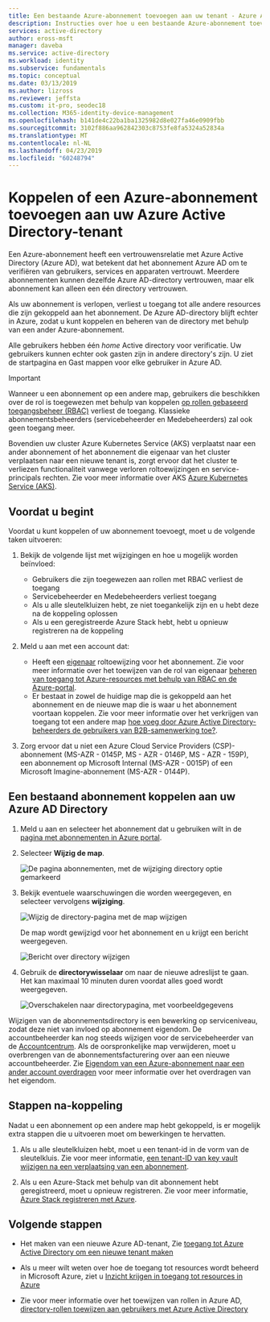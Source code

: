 ```yaml
---
title: Een bestaande Azure-abonnement toevoegen aan uw tenant - Azure Active Directory | Microsoft Docs
description: Instructies over hoe u een bestaande Azure-abonnement toevoegen aan uw Azure Active Directory-tenant.
services: active-directory
author: eross-msft
manager: daveba
ms.service: active-directory
ms.workload: identity
ms.subservice: fundamentals
ms.topic: conceptual
ms.date: 03/13/2019
ms.author: lizross
ms.reviewer: jeffsta
ms.custom: it-pro, seodec18
ms.collection: M365-identity-device-management
ms.openlocfilehash: b141de4c22ba1ba1325982d8e027fa46e0909fbb
ms.sourcegitcommit: 3102f886aa962842303c8753fe8fa5324a52834a
ms.translationtype: MT
ms.contentlocale: nl-NL
ms.lasthandoff: 04/23/2019
ms.locfileid: "60248794"
---
```

# <a name="associate-or-add-an-azure-subscription-to-your-azure-active-directory-tenant"></a>Koppelen of een Azure-abonnement toevoegen aan uw Azure Active Directory-tenant

Een Azure-abonnement heeft een vertrouwensrelatie met Azure Active Directory (Azure AD), wat betekent dat het abonnement Azure AD om te verifiëren van gebruikers, services en apparaten vertrouwt. Meerdere abonnementen kunnen dezelfde Azure AD-directory vertrouwen, maar elk abonnement kan alleen een één directory vertrouwen.

Als uw abonnement is verlopen, verliest u toegang tot alle andere resources die zijn gekoppeld aan het abonnement. De Azure AD-directory blijft echter in Azure, zodat u kunt koppelen en beheren van de directory met behulp van een ander Azure-abonnement.

Alle gebruikers hebben één *home* Active directory voor verificatie. Uw gebruikers kunnen echter ook gasten zijn in andere directory's zijn. U ziet de startpagina en Gast mappen voor elke gebruiker in Azure AD.

> [!Important]
> Wanneer u een abonnement op een andere map, gebruikers die beschikken over de rol is toegewezen met behulp van koppelen [op rollen gebaseerd toegangsbeheer (RBAC)](../../role-based-access-control/role-assignments-portal.md) verliest de toegang. Klassieke abonnementsbeheerders (servicebeheerder en Medebeheerders) zal ook geen toegang meer.
> 
> Bovendien uw cluster Azure Kubernetes Service (AKS) verplaatst naar een ander abonnement of het abonnement die eigenaar van het cluster verplaatsen naar een nieuwe tenant is, zorgt ervoor dat het cluster te verliezen functionaliteit vanwege verloren roltoewijzingen en service-principals rechten. Zie voor meer informatie over AKS [Azure Kubernetes Service (AKS)](https://docs.microsoft.com/en-us/azure/aks/).

## <a name="before-you-begin"></a>Voordat u begint

Voordat u kunt koppelen of uw abonnement toevoegt, moet u de volgende taken uitvoeren:

1. Bekijk de volgende lijst met wijzigingen en hoe u mogelijk worden beïnvloed:

    - Gebruikers die zijn toegewezen aan rollen met RBAC verliest de toegang
    - Servicebeheerder en Medebeheerders verliest toegang
    - Als u alle sleutelkluizen hebt, ze niet toegankelijk zijn en u hebt deze na de koppeling oplossen
    - Als u een geregistreerde Azure Stack hebt, hebt u opnieuw registreren na de koppeling

1. Meld u aan met een account dat:
    - Heeft een [eigenaar](../../role-based-access-control/built-in-roles.md#owner) roltoewijzing voor het abonnement. Zie voor meer informatie over het toewijzen van de rol van eigenaar [beheren van toegang tot Azure-resources met behulp van RBAC en de Azure-portal](../../role-based-access-control/role-assignments-portal.md).
    - Er bestaat in zowel de huidige map die is gekoppeld aan het abonnement en de nieuwe map die is waar u het abonnement voortaan koppelen. Zie voor meer informatie over het verkrijgen van toegang tot een andere map [hoe voeg door Azure Active Directory-beheerders de gebruikers van B2B-samenwerking toe?](../b2b/add-users-administrator.md).

1. Zorg ervoor dat u niet een Azure Cloud Service Providers (CSP)-abonnement (MS-AZR - 0145P, MS - AZR - 0146P, MS - AZR - 159P), een abonnement op Microsoft Internal (MS-AZR - 0015P) of een Microsoft Imagine-abonnement (MS-AZR - 0144P).
    
## <a name="to-associate-an-existing-subscription-to-your-azure-ad-directory"></a>Een bestaand abonnement koppelen aan uw Azure AD Directory

1. Meld u aan en selecteer het abonnement dat u gebruiken wilt in de [pagina met abonnementen in Azure portal](https://portal.azure.com/#blade/Microsoft_Azure_Billing/SubscriptionsBlade).

2. Selecteer **Wijzig de map**.

    ![De pagina abonnementen, met de wijziging directory optie gemarkeerd](media/active-directory-how-subscriptions-associated-directory/change-directory-button.png)

3. Bekijk eventuele waarschuwingen die worden weergegeven, en selecteer vervolgens **wijziging**.

    ![Wijzig de directory-pagina met de map wijzigen](media/active-directory-how-subscriptions-associated-directory/edit-directory-ui.png)

    De map wordt gewijzigd voor het abonnement en u krijgt een bericht weergegeven.

    ![Bericht over directory wijzigen](media/active-directory-how-subscriptions-associated-directory/edit-directory-success.png)    
4. Gebruik de **directorywisselaar** om naar de nieuwe adreslijst te gaan. Het kan maximaal 10 minuten duren voordat alles goed wordt weergegeven.

    ![Overschakelen naar directorypagina, met voorbeeldgegevens](media/active-directory-how-subscriptions-associated-directory/directory-switcher.png)

Wijzigen van de abonnementsdirectory is een bewerking op serviceniveau, zodat deze niet van invloed op abonnement eigendom. De accountbeheerder kan nog steeds wijzigen voor de servicebeheerder van de [Accountcentrum](https://account.azure.com/subscriptions). Als de oorspronkelijke map verwijderen, moet u overbrengen van de abonnementsfacturering over aan een nieuwe accountbeheerder. Zie [Eigendom van een Azure-abonnement naar een ander account overdragen](../../billing/billing-subscription-transfer.md) voor meer informatie over het overdragen van het eigendom.

## <a name="post-association-steps"></a>Stappen na-koppeling
Nadat u een abonnement op een andere map hebt gekoppeld, is er mogelijk extra stappen die u uitvoeren moet om bewerkingen te hervatten.

1. Als u alle sleutelkluizen hebt, moet u een tenant-id in de vorm van de sleutelkluis. Zie voor meer informatie, [een tenant-ID van key vault wijzigen na een verplaatsing van een abonnement](../../key-vault/key-vault-subscription-move-fix.md).

2. Als u een Azure-Stack met behulp van dit abonnement hebt geregistreerd, moet u opnieuw registreren. Zie voor meer informatie, [Azure Stack registreren met Azure](/azure-stack/operator/azure-stack-registration).



## <a name="next-steps"></a>Volgende stappen

- Het maken van een nieuwe Azure AD-tenant, Zie [toegang tot Azure Active Directory om een nieuwe tenant maken](active-directory-access-create-new-tenant.md)

- Als u meer wilt weten over hoe de toegang tot resources wordt beheerd in Microsoft Azure, ziet u [Inzicht krijgen in toegang tot resources in Azure](../../role-based-access-control/rbac-and-directory-admin-roles.md)

- Zie voor meer informatie over het toewijzen van rollen in Azure AD, [directory-rollen toewijzen aan gebruikers met Azure Active Directory](active-directory-users-assign-role-azure-portal.md)
